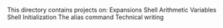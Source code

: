 This directory contains projects on:
Expansions
Shell Arithmetic
Variables
Shell Initialization
The alias command
Technical writing
